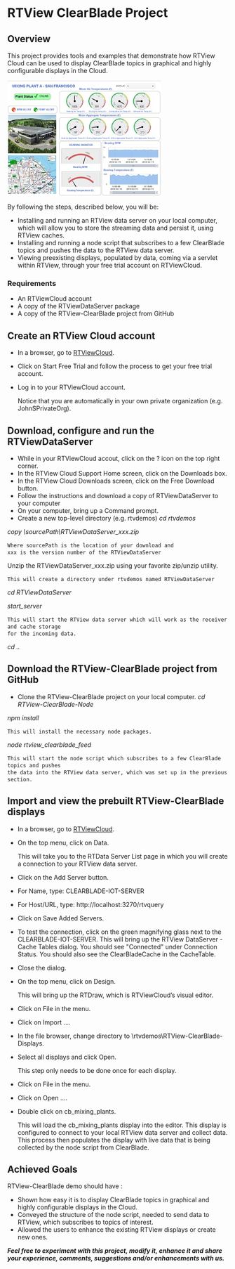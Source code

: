# RTView ClearBlade Project

## Overview
This project provides tools and examples that demonstrate how RTView Cloud can be used to display ClearBlade topics in graphical and highly configurable displays in the Cloud.

![](Images/MixingPlantA.jpg)

By following the steps, described below, you will be:
* Installing and running an RTView data server on your local computer, which will allow you to store the streaming data and persist it, using RTView caches.
* Installing and running a node script that subscribes to a few ClearBlade topics and pushes the data to the RTView data server.
* Viewing preexisting displays, populated by data, coming via a servlet within RTView, through your free trial account on RTViewCloud.


### Requirements
* An RTViewCloud account
* A copy of the RTViewDataServer package
* A copy of the RTView-ClearBlade project from GitHub


## Create an RTView Cloud account

* In a browser, go to [RTViewCloud](http://rtviewcloud.sl.com/).

* Click on Start Free Trial and follow the process to get your free trial account.

* Log in to your RTViewCloud account.

	Notice that you are automatically in your own private organization (e.g. JohnSPrivateOrg).
	
## Download, configure and run the RTViewDataServer	

* While in your RTViewCloud accout, click on the ? icon on the top right corner.
* In the RTView Cloud Support Home screen, click on the Downloads box.
* In the RTView Cloud Downloads screen, click on the Free Download button.
* Follow the instructions and download a copy of RTViewDataServer to your computer
* On your computer, bring up a Command prompt.
* Create a new top-level directory (e.g. rtvdemos)
*cd rtvdemos*

*copy \sourcePath\RTViewDataServer_xxx.zip*

	Where sourcePath is the location of your download and
	xxx is the version number of the RTViewDataServer

Unzip the RTViewDataServer_xxx.zip using your favorite zip/unzip utility.

	This will create a directory under rtvdemos named RTViewDataServer

*cd RTViewDataServer*

*start_server*

	This will start the RTView data server which will work as the receiver and cache storage 
	for the incoming data.

*cd ..*

## Download the RTView-ClearBlade project from GitHub

* Clone the RTView-ClearBlade project on your local computer.
*cd RTView-ClearBlade-Node*

*npm install*

	This will install the necessary node packages.

*node rtview_clearblade_feed*

	This will start the node script which subscribes to a few ClearBlade topics and pushes 
	the data into the RTView data server, which was set up in the previous section.


## Import and view the prebuilt RTView-ClearBlade displays

* In a browser, go to [RTViewCloud](http://rtviewcloud.sl.com/).

* On the top menu, click on Data.

	This will take you to the RTData Server List page in which you will create a connection 
	to your RTView data server.
	
* Click on the Add Server button.

* For Name, type:
CLEARBLADE-IOT-SERVER

* For Host/URL, type:
http://localhost:3270/rtvquery

* Click on Save Added Servers.

* To test the connection, click on the green magnifying glass next to the CLEARBLADE-IOT-SERVER.
	This will bring up the RTView DataServer - Cache Tables dialog.
	You should see "Connected" under Connection Status. 
	You should also see the ClearBladeCache in the CacheTable.
	
* Close the dialog.

* On the top menu, click on Design.

	This will bring up the RTDraw, which is RTViewCloud’s visual editor.
	
* Click on File in the menu.

* Click on Import ….

* In the file browser, change directory to \rtvdemos\RTView-ClearBlade-Displays.

* Select all displays and click Open.

	This step only needs to be done once for each display.

* Click on File in the menu.

* Click on Open ….

* Double click on cb_mixing_plants.

	This will load the cb_mixing_plants display into the editor. 
	This display is configured to connect to your local RTView data server and collect data. This process then populates the display with live data that is being collected by the node script from ClearBlade.


## Achieved Goals
RTView-ClearBlade demo should have : 
* Shown how easy it is to display ClearBlade topics in graphical and highly configurable displays in the Cloud.
* Conveyed the structure of the node script, needed to send data to RTView, which subscribes to topics of interest.
* Allowed the users to enhance the existing RTView displays or create new ones.

**_Feel free to experiment with this project, modify it, enhance it and share your experience, comments, suggestions and/or enhancements with us._**

